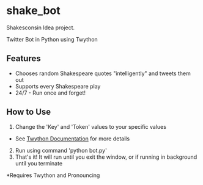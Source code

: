 # shake_bot
Shakesconsin Idea project.

Twitter Bot in Python using Twython

## Features
* Chooses random Shakespeare quotes "intelligently" and tweets them out
* Supports every Shakespeare play
* 24/7 - Run once and forget!

## How to Use
1. Change the 'Key' and 'Token' values to your specific values
  * See [Twython Documentation](https://github.com/ryanmcgrath/twython "Twython GitHub") for more details
2. Run using command 'python bot.py'
3. That's it! It will run until you exit the window, or if running in background until you terminate

*Requires Twython and Pronouncing
